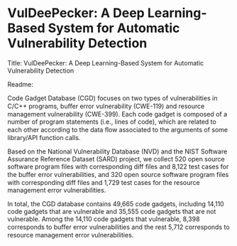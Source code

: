 # VulDeePecker: A Deep Learning-Based System for Automatic Vulnerability Detection

Title:   VulDeePecker: A Deep Learning-Based System for Automatic Vulnerability Detection

Readme:

Code Gadget Database (CGD) focuses on two types of vulnerabilities in C/C++ programs, buﬀer error vulnerability (CWE-119) and resource management vulnerability (CWE-399).  Each code gadget is composed of a number of program statements (i.e., lines of code), which are related to each other according to the data ﬂow associated to the arguments of some library/API function calls.

Based on the National Vulnerability Database (NVD) and the NIST Software Assurance Reference Dataset (SARD) project, we collect 520 open source software program files with corresponding diff files and 8,122 test cases for the buﬀer error vulnerabilities, and 320 open source software program files with corresponding diff files and 1,729 test cases for the resource management error vulnerabilities.

In total, the CGD database contains 49,665 code gadgets, including 14,110 code gadgets that are vulnerable and 35,555 code gadgets that are not vulnerable. Among the 14,110 code gadgets that vulnerable, 8,398 corresponds to buﬀer error vulnerabilities and the rest 5,712 corresponds to resource management error vulnerabilities.


